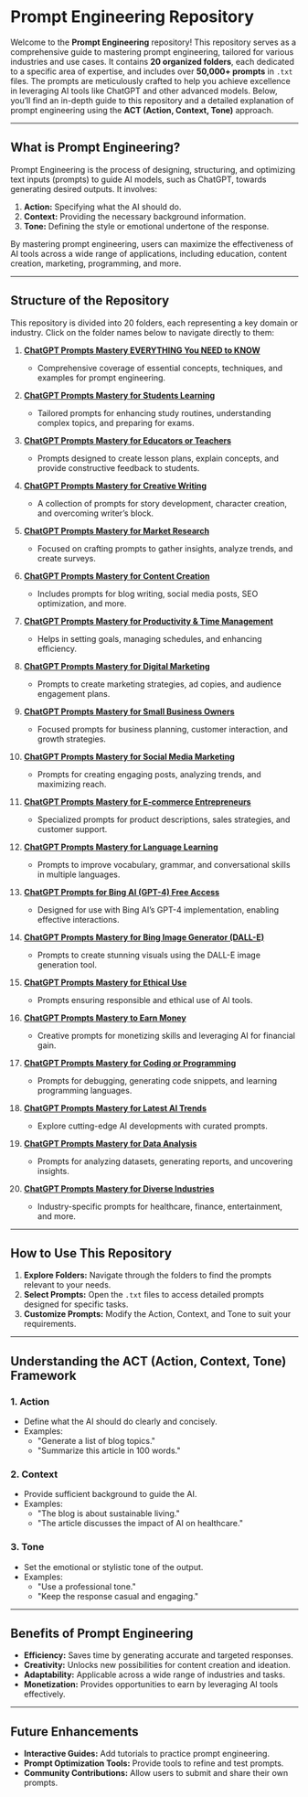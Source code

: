 # Prompt Engineering Repository

Welcome to the **Prompt Engineering** repository! This repository serves as a comprehensive guide to mastering prompt engineering, tailored for various industries and use cases. It contains **20 organized folders**, each dedicated to a specific area of expertise, and includes over **50,000+ prompts** in `.txt` files. The prompts are meticulously crafted to help you achieve excellence in leveraging AI tools like ChatGPT and other advanced models. Below, you’ll find an in-depth guide to this repository and a detailed explanation of prompt engineering using the **ACT (Action, Context, Tone)** approach.

---

## What is Prompt Engineering?
Prompt Engineering is the process of designing, structuring, and optimizing text inputs (prompts) to guide AI models, such as ChatGPT, towards generating desired outputs. It involves:

1. **Action:** Specifying what the AI should do.
2. **Context:** Providing the necessary background information.
3. **Tone:** Defining the style or emotional undertone of the response.

By mastering prompt engineering, users can maximize the effectiveness of AI tools across a wide range of applications, including education, content creation, marketing, programming, and more.

---

## Structure of the Repository

This repository is divided into 20 folders, each representing a key domain or industry. Click on the folder names below to navigate directly to them:

1. [**ChatGPT Prompts Mastery EVERYTHING You NEED to KNOW**](./01%20ChatGPT%20Prompts%20Mastery%20EVERYTHING%20you%20NEED%20to%20KNOW%20from%20start%20to%20finish/)
   - Comprehensive coverage of essential concepts, techniques, and examples for prompt engineering.

2. [**ChatGPT Prompts Mastery for Students Learning**](./02%20ChatGPT%20Prompts%20Mastery%20for%20Students%20Learning/)
   - Tailored prompts for enhancing study routines, understanding complex topics, and preparing for exams.

3. [**ChatGPT Prompts Mastery for Educators or Teachers**](./03%20ChatGPT%20Prompts%20Mastery%20for%20Educators%20or%20Teachers/)
   - Prompts designed to create lesson plans, explain concepts, and provide constructive feedback to students.

4. [**ChatGPT Prompts Mastery for Creative Writing**](./04%20ChatGPT%20Prompts%20Mastery%20for%20Creative%20Writing/)
   - A collection of prompts for story development, character creation, and overcoming writer’s block.

5. [**ChatGPT Prompts Mastery for Market Research**](./05%20ChatGPT%20Prompts%20Mastery%20for%20Market%20Research/)
   - Focused on crafting prompts to gather insights, analyze trends, and create surveys.

6. [**ChatGPT Prompts Mastery for Content Creation**](./06%20ChatGPT%20Prompts%20Mastery%20for%20Content%20Creation/)
   - Includes prompts for blog writing, social media posts, SEO optimization, and more.

7. [**ChatGPT Prompts Mastery for Productivity & Time Management**](./07%20ChatGPT%20Prompts%20Mastery%20for%20Productivity%20and%20Time%20Management/)
   - Helps in setting goals, managing schedules, and enhancing efficiency.

8. [**ChatGPT Prompts Mastery for Digital Marketing**](./08%20ChatGPT%20Prompts%20Mastery%20for%20Digital%20Marketing/)
   - Prompts to create marketing strategies, ad copies, and audience engagement plans.

9. [**ChatGPT Prompts Mastery for Small Business Owners**](./09%20ChatGPT%20Prompts%20Mastery%20for%20Small%20Business%20Owner/)
   - Focused prompts for business planning, customer interaction, and growth strategies.

10. [**ChatGPT Prompts Mastery for Social Media Marketing**](./10%20ChatGPT%20Prompts%20Mastery%20for%20Social%20Media%20Marketing/)
    - Prompts for creating engaging posts, analyzing trends, and maximizing reach.

11. [**ChatGPT Prompts Mastery for E-commerce Entrepreneurs**](./11%20ChatGPT%20Prompts%20Mastery%20for%20E-commerce%20Entrepreneurs/)
    - Specialized prompts for product descriptions, sales strategies, and customer support.

12. [**ChatGPT Prompts Mastery for Language Learning**](./12%20ChatGPT%20Prompts%20Mastery%20for%20Language%20Learning/)
    - Prompts to improve vocabulary, grammar, and conversational skills in multiple languages.

13. [**ChatGPT Prompts for Bing AI (GPT-4) Free Access**](./13%20ChatGPT%20Prompts%20for%20Bing%20AI%20GPT-4%20Free%20Access/)
    - Designed for use with Bing AI’s GPT-4 implementation, enabling effective interactions.

14. [**ChatGPT Prompts Mastery for Bing Image Generator (DALL-E)**](./14%20ChatGPT%20Prompts%20Mastery%20for%20Bing%20Image%20Generator%20DALL-E/)
    - Prompts to create stunning visuals using the DALL-E image generation tool.

15. [**ChatGPT Prompts Mastery for Ethical Use**](./15%20ChatGPT%20Prompts%20Mastery%20for%20Ethical%20Use/)
    - Prompts ensuring responsible and ethical use of AI tools.

16. [**ChatGPT Prompts Mastery to Earn Money**](./16%20ChatGPT%20Prompts%20Mastery%20to%20Earn%20Money/)
    - Creative prompts for monetizing skills and leveraging AI for financial gain.

17. [**ChatGPT Prompts Mastery for Coding or Programming**](./17%20ChatGPT%20Prompts%20Mastery%20for%20Coding%20or%20Programming/)
    - Prompts for debugging, generating code snippets, and learning programming languages.

18. [**ChatGPT Prompts Mastery for Latest AI Trends**](./18%20ChatGPT%20Prompts%20Mastery%20for%20Latest%20AI%20Trends/)
    - Explore cutting-edge AI developments with curated prompts.

19. [**ChatGPT Prompts Mastery for Data Analysis**](./19%20ChatGPT%20Prompts%20Mastery%20for%20Data%20Analysis/)
    - Prompts for analyzing datasets, generating reports, and uncovering insights.

20. [**ChatGPT Prompts Mastery for Diverse Industries**](./20%20ChatGPT%20Prompts%20Mastery%20for%20Diverse%20Industries/)
    - Industry-specific prompts for healthcare, finance, entertainment, and more.

---

## How to Use This Repository

1. **Explore Folders:** Navigate through the folders to find the prompts relevant to your needs.
2. **Select Prompts:** Open the `.txt` files to access detailed prompts designed for specific tasks.
3. **Customize Prompts:** Modify the Action, Context, and Tone to suit your requirements.

---

## Understanding the ACT (Action, Context, Tone) Framework

### 1. **Action**
   - Define what the AI should do clearly and concisely.
   - Examples:
     - "Generate a list of blog topics."
     - "Summarize this article in 100 words."

### 2. **Context**
   - Provide sufficient background to guide the AI.
   - Examples:
     - "The blog is about sustainable living."
     - "The article discusses the impact of AI on healthcare."

### 3. **Tone**
   - Set the emotional or stylistic tone of the output.
   - Examples:
     - "Use a professional tone."
     - "Keep the response casual and engaging."

---

## Benefits of Prompt Engineering

- **Efficiency:** Saves time by generating accurate and targeted responses.
- **Creativity:** Unlocks new possibilities for content creation and ideation.
- **Adaptability:** Applicable across a wide range of industries and tasks.
- **Monetization:** Provides opportunities to earn by leveraging AI tools effectively.

---

## Future Enhancements

- **Interactive Guides:** Add tutorials to practice prompt engineering.
- **Prompt Optimization Tools:** Provide tools to refine and test prompts.
- **Community Contributions:** Allow users to submit and share their own prompts.